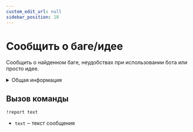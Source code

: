 ```yaml
---
custom_edit_url: null
sidebar_position: 18
---
```


# Сообщить о баге/идее

Сообщить о найденном баге, неудобствах при использовании бота или просто идее.

<details>
  <summary>Общая информация</summary>
  <ul>
    <li><b>Название:</b> report</li>
    <li><b>Элиасы:</b> suggest</li>
    <li><b>Кулдаун:</b> общий 5 секунд</li>
    <li><a href="https://github.com/Relanit/ModBoty/blob/master/ModBoty/cogs/report.py"><b>Исходный код</b></a></li>
  </ul>
</details>

## Вызов команды
`!report text`
- `text` ‒ текст сообщения
